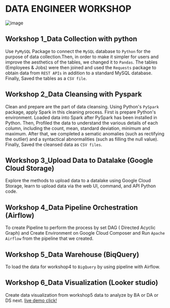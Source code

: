 # DATA ENGINEER WORKSHOP  
![image](https://github.com/fchakkapat/DE_workshop/assets/127225302/8999af4b-23f2-4c2f-9629-8a642f569c80)

## Workshop 1_Data Collection with python
Use `PyMySQL` Package to connect the `MySQL` database to `Python` for the purpose of data collection.Then, in order to make it simpler for users and improve the aesthetics of the tables, we changed it to `Pandas`. The tables (Employees & Jobs) were then joined and used the `Requests` package to obtain data from `REST APIs` in addition to a standard MySQL database. Finally, Saved the tables as a `CSV file`.
## Workshop 2_Data Cleansing with Pyspark
Clean and prepare are the part of data cleansing. Using Python's `PySpark` package, apply Spark in this cleaning process. First is prepare Python's environment. Loaded data into Spark after PySpark has been installed in Python. Then, Profiled the data to understand the various details of each column, including the count, mean, standard deviation, minimum and maximum. After that, we completed a sematic anomalies (such as rectifying the outlier) and a syntactical abnormalities (such as filling the null value). Finally, Saved the cleansed data as `CSV files`.  
## Workshop 3_Upload Data to Datalake (Google Cloud Storage)  
Explore the methods to upload data to a datalake using Google Cloud Storage, learn to upload data via the web UI, command, and API Python code.
## Workshop 4_Data Pipeline Orchestration (Airflow)
To create Pipeline to perform the process by set DAG ( Directed Acyclic Graph) and Create Environment on Google Cloud Composer and Run `Apache Airflow` from the pipeline that we created.
## Workshop 5_Data Warehouse (BiqQuery)
To load the data for workshop4 to `BigQuery` by using pipeline with Airflow.
## Workshop 6_Data Visualization (Looker studio)
Create data visualization from workshop5 data to analyze by BA or DA or DS next.
[live demo click!](https://lookerstudio.google.com/reporting/8ab84d7a-383f-4ebe-9e0f-5852a090fd7e)

